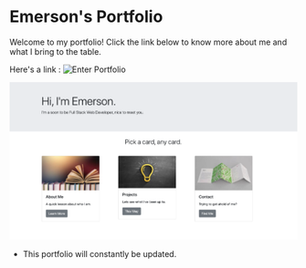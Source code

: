 # Emerson's Portfolio

Welcome to my portfolio! Click the link below to know more about me and what I bring to the table.

Here's a link : ![Enter Portfolio](https://e-albert.github.io/EAlbert-portfolio/)

![Screenshot of Website](assets/images/websitesscreenshot.png)
* This portfolio will constantly be updated.

